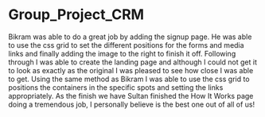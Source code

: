 # Group_Project_CRM
Bikram was able to do a great job by adding the signup page. He was able to use the css grid to set the different positions for the forms and media links and finally adding the image to the right to finish it off.
Following through I was able to create the landing page and although I could not get it to look as exactly as the original I was pleased to see how close I was able to get. Using the same method as Bikram I was able to use the css grid to positions the containers in the specific spots
and setting the links appropriately. As the finish we have Sultan finished the How It Works page doing a tremendous job, I personally believe is the best one out of all of us!

